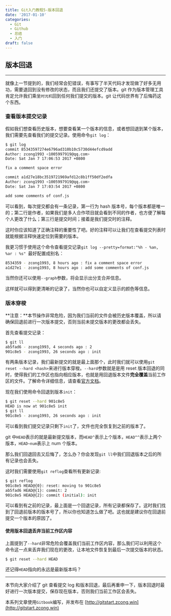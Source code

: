 ```yaml
---
title: Git入门教程5-版本回退
date: '2017-01-10'
categories:
  - Git
  - Github
  - 总结
  - 入门
draft: false
---
```


## 版本回退

---

就像上一节提到的，我们经常会犯错误，有事写了半天代码才发现做了好多无用功，需要退回到没有修改的状态，而且我们还提交了版本。git 作为版本管理工具肯定允许我们乘坐`时光机`回到任何我们提交的版本。git 让代码世界有了后悔药这个东西。

<!--more-->

### 查看版本提交记录

假如我们想查看历史版本，想要查看某一个版本的信息，或者想回退到某个版本，我们需要先查看我们的提交记录。使用命令`git log`：
```sh
$ git log
commit 85343597274e6796ad310b10c5730d44efcd9add
Author: zcong1993 <1005997919@qq.com>
Date: Sat Jan 7 17:06:53 2017 +0800

fix a comment space error

commit a1d27e18bc3519721969afd12c8b1ff50df2edfa
Author: zcong1993 <1005997919@qq.com>
Date: Sat Jan 7 17:03:54 2017 +0800

add some comments of conf.js
```
可以看到，每次提交都会有一条记录，第一行为 hash 版本号，每个版本都是唯一的；第二行是作者，如果我们是多人合作项目就会看到不同的作者，也方便了解每个人更改了什么；第三行是提交时间；接着是我们提交时的注释。

这时你应该知道了正确注释的重要性了吧。好的注释可以让我们在查看提交列表时就能根据注释快速定位到需要的版本。

我更习惯于使用这个命令查看提交记录`git log --pretty=format:"%h - %an, %ar : %s" `最好配置成别名：
```sh
8534359 - zcong1993, 8 hours ago : fix a comment space error
a1d27e1 - zcong1993, 8 hours ago : add some comments of conf.js
```
当然你还可以使用`--graph`参数，将会显示出分支合并信息。

这样就可以得到更清晰的记录了，当然你也可以自定义显示的颜色等信息。

### 版本穿梭

**注意：**本节操作非常危险，因为我们当前的文件会被历史版本覆盖，所以请确保回退前进行一次版本提交，否则当前未提交版本的更改都会丢失。

首先查看提交记录：
```sh
$ git ll
ab5fad6 - zcong1993, 4 seconds ago : 2
901c8e5 - zcong1993, 26 seconds ago : init
```
有两条版本记录，我们最新提交的就是最上面那个，此时我们就可以使用`git reset --hard <hash>`来进行版本穿梭。`--hard`参数就是是用 reset 版本回退的同时，使得我们的工作区也指向相应版本，也就是用回退版本文件**完全覆盖**当前工作区的文件。了解命令详细信息，请查看[官方文档](https://git-scm.com/book/zh/v2/Git-%E5%B7%A5%E5%85%B7-%E9%87%8D%E7%BD%AE%E6%8F%AD%E5%AF%86#_git_reset)。

现在我们使用命令回退到版本`init`：
```sh
$ git reset --hard 901c8e5
HEAD is now at 901c8e5 init
$ git ll
901c8e5 - zcong1993, 26 seconds ago : init
```
可以看到我们提交记录只剩下`init`了，文件也完全恢复到之前的版本了。

git 中`HEAD`表示的就是最新提交版本，而`HEAD^`表示上个版本，`HEAD^^`表示上两个版本，`HEAD~num`表示上 num 个版本。

那么我们回退回去又后悔了，怎么办？你会发现`git ll`中我们回退版本之后的所有记录也会丢失。

这时我们需要使用`git reflog`查看所有更新记录:
```sh
$ git reflog
901c8e5 HEAD@{0}: reset: moving to 901c8e5
ab5fad6 HEAD@{1}: commit: 2
901c8e5 HEAD@{2}: commit (initial): init
```
可以看到有之前的记录，最上面是一个回退记录，所有记录都保存了。这时我们找到了回退前版本的版本号了，所以你也知道怎么做了吧。这也就是建议你在回退前提交一个版本的原因了。

#### 使用版本回退丢弃当前工作区内容
上面提到了`--hard`非常危险会覆盖我们当前工作区内容，那么我们可以利用这个命令这一点来丢弃我们现在的更改，让本地文件恢复到最后一次提交版本的状态。
```sh
$ git reset --hard HEAD
```
还记得`HEAD`指向的永远是最新版本吗？

---

本节向大家介绍了 git 查看提交 log 和版本回退，最后再重申一下，版本回退时最好进行一次版本提交，保存现在版本，否则我们当前工作区会丢失。

本系列文章使用`Gitbook`编写，并发布在 [http://gitstart.zcong.win](http://gitstart.zcong.win)
